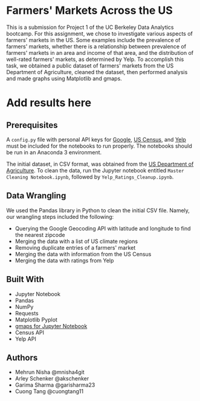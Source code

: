 # Farmers' Markets Across the US

This is a submission for Project 1 of the UC Berkeley Data Analytics bootcamp. For this assignment, we chose to investigate various aspects of farmers' markets in the US. Some examples include the prevalence of farmers' markets, whether there is a relationship between prevalence of farmers' markets in an area and income of that area, and the distribution of well-rated farmers' markets, as determined by Yelp. To accomplish this task, we obtained a public dataset of farmers' markets from the US Department of Agriculture, cleaned the dataset, then performed analysis and made graphs using Matplotlib and gmaps.

# Add results here


## Prerequisites

A `config.py` file with personal API keys for [Google](https://developers.google.com/places/web-service/intro), [US Census](https://www.census.gov/developers/), and [Yelp](https://www.yelp.com/developers/documentation/v3) must be included for the notebooks to run properly. The notebooks should be run in an Anaconda 3 environment.

The initial dataset, in CSV format, was obtained from the [US Department of Agriculture](https://catalog.data.gov/dataset/farmers-markets-geographic-data). To clean the data, run the Jupyter notebook entitled `Master Cleaning Notebook.ipynb`, followed by `Yelp_Ratings_Cleanup.ipynb`.

## Data Wrangling

We used the Pandas library in Python to clean the initial CSV file. Namely, our wrangling steps included the following:

* Querying the Google Geocoding API with latitude and longitude to find the nearest zipcode
* Merging the data with a list of US climate regions
* Removing duplicate entries of a farmers' market
* Merging the data with information from the US Census
* Merging the data with ratings from Yelp


## Built With

* Jupyter Notebook
* Pandas
* NumPy
* Requests
* Matplotlib Pyplot
* [gmaps for Jupyter Notebook](https://jupyter-gmaps.readthedocs.io/en/latest/)
* Census API
* Yelp API

## Authors

* Mehrun Nisha @mnisha4git
* Arley Schenker @akschenker
* Garima Sharma @garisharma23
* Cuong Tang @cuongtang11
